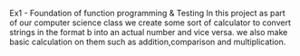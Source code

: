 Ex1 - Foundation of function programming & Testing
In this project as part of our computer science class we create some sort of calculator
to convert strings in the format <number>b<base> into an actual number and vice versa.
we also make basic calculation on them such as addition,comparison and multiplication.
